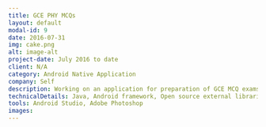 ```yaml
---
title: GCE PHY MCQs
layout: default
modal-id: 9
date: 2016-07-31
img: cake.png
alt: image-alt
project-date: July 2016 to date
client: N/A
category: Android Native Application
company: Self
description: Working on an application for preparation of GCE MCQ exams. The application is in the final UI/UX revamping stage.
technicalDetails: Java, Android framework, Open source external libraries
tools: Android Studio, Adobe Photoshop
images:
---
```

